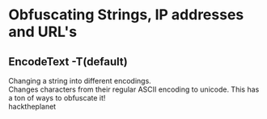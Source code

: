 # Obfuscating Strings, IP addresses and URL's
## EncodeText -T(default)
Changing a string into different encodings.  
Changes characters from their regular ASCII encoding to unicode. This has a ton of ways to obfuscate it!   
hacktheplanet<script> could turn into `hacktheplanet﹤script﹥` or `𝖍ǎ𝕔𝔨ţ𝖍ȩ𝖕ℓǎ𝖓ȩţ`  
 
## EncodeURL -U
Changes a the contents of the text into a URL encoding, with different settings of course.     
Good for attempting to bypass filters for URL's. Instead of manually changing the URL with the codes, this automagically does it for you.  
By changing all y's to URL encode 'how's your day' turns into `how's %79our da%79`   
Also supports double encoding of URL's.  

## EncodeAddress -A
Changes the DNS or ip address given to the decimal format. <b> Firefox and Chrome </b> accept a format of IP address as a group of 4 octets or in decimal, octal or mixed So, This format could be good for bypassing filters. 
Google.com(74.125.135.139)in different forms:  
Decimal: http://1249740645   
Octal:  http://0112.0175.0207.0161  
Binary: http://01001010.01111101.10000111.10001011  
Mix-up: Octal for 1,2 and normal octets for 3,4  
https://0112.0175.135.102  

Note: Binary does not work on Chrome and Firefox, haven't checked any other browsers. But, sometimes the mix-up throws insecure ip address errors. 

## How to use:
1. Download this repository with `git clone https://github.com/mdulin2/encode-library`  
2. In the same directory, run `cd ./encode-library`  
3. Run the python script! This is shown below.

The general format is below:
```
python run.py "mystring" -type_wanted -settings
```
<br/>

mystring is the string that the user wants to alter.  
typewanted: currently -T for text, -U for urls and -A for IP addresses.  
-settings: these are all the different flags that can be used. All of the flags are below:
A real example: `python run.py "hacktheplanet<script>" -T -p` will run the text obfuscater on all punctuation on hacktheplanet<script>. This results in `hacktheplanet﹤script﹥`  
 
 ## Flags
 Below are the flags supported for the functionality.  
 First, the flag is shown with any needed parameters: -c char
 Second, a description of the flag.  
 Third, where it can be used. u for URL, T for text mode and A for IP address mode. 
```
    Modes supported:  
    -U: URL encodings --defaults to punctuation
    -T: ASCII to unicode trickery--defaults to punctuation 
    -A: Address encoding --defaults to decimal  
    -B: base encoding(under construction)  

    Flags to use:  
    -p: punctuation(u,t)  
    -c char: A single character(u,t)  
    -c -tt # # # #: the mixing of the IP address type. 0 for octal, 1 for normal octets(a)
    -k: Craziness; does the craziness thing possible(u,t)  
    -s: Script mode for all characters(t)  
    -a: Ticks on top of the characters(t)  
    -1 char spot: Replaces the 'char' with in the 'spot'(t)  
    -2 spot: Replaces the character with the URL encode(u)  
    -dd: double encode a url(u)
    -o: octal mode for the ip address(a)
    -d: decimal mode for the ip address(a) 
    -bi: binary mode for the ip address(a)

```

It should be noted that the flags are done in the order that they are thrown into. For instance, if a punctuation, with the -p flag, is encoded, then it will only be encoded this one time. So, if a -k flag, for encoding all, is used, then nothing else will happen to the other characters.  

## Closing Thoughts:
Let me know what you think about it, if you find a bug or want to help out on it! I'd love to add some other features to this.  
I plan on packaging this to be installed with pip in the future, but we'll see.   
`Email: mdulin2@zagmail.gonzaga.edu `
